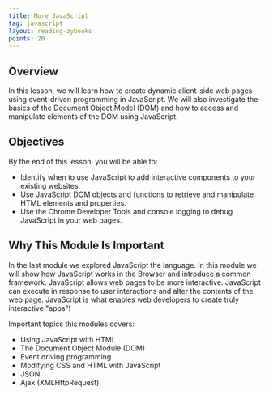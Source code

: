 ```yaml
---
title: More JavaScript
tag: javascript
layout: reading-zybooks
points: 20
---
```


## Overview

In this lesson, we will learn how to create dynamic client-side web pages using event-driven
programming in JavaScript. We will also investigate the basics of the Document Object Model (DOM)
and how to access and manipulate elements of the DOM using JavaScript.

## Objectives

By the end of this lesson, you will be able to:

- Identify when to use JavaScript to add interactive components to your existing websites.
- Use JavaScript DOM objects and functions to retrieve and manipulate HTML elements and properties.
- Use the Chrome Developer Tools and console logging to debug JavaScript in your web pages.

## Why This Module Is Important

In the last module we explored JavaScript the language. In this module we will show how JavaScript
works in the Browser and introduce a common framework. JavaScript allows web pages to be more
interactive. JavaScript can execute in response to user interactions and alter the contents of the
web page. JavaScript is what enables web developers to create truly interactive "apps"!

Important topics this modules covers:

- Using JavaScript with HTML
- The Document Object Module (DOM)
- Event driving programming
- Modifying CSS and HTML with JavaScript
- JSON
- Ajax (XMLHttpRequest)